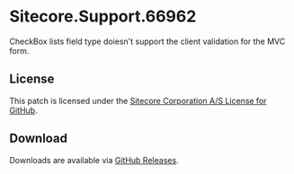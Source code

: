# Sitecore.Support.66962
CheckBox lists field type doiesn't support the client validation for the MVC form.

## License  
This patch is licensed under the [Sitecore Corporation A/S License for GitHub](https://github.com/sitecoresupport/Sitecore.Support.66962/blob/master/LICENSE).  

## Download  
Downloads are available via [GitHub Releases](https://github.com/sitecoresupport/Sitecore.Support.66962/releases).  
